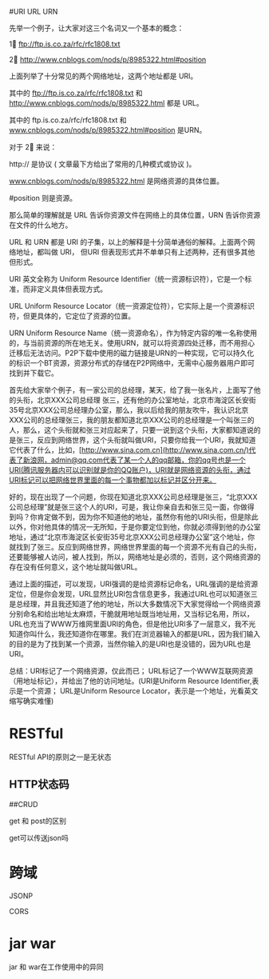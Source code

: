 #URI  URL URN

先举一个例子，让大家对这三个名词又一个基本的概念：

1⃣️ ftp://ftp.is.co.za/rfc/rfc1808.txt

2⃣️ http://www.cnblogs.com/nods/p/8985322.html#position

上面列举了十分常见的两个网络地址，这两个地址都是 URI。

其中的 ftp://ftp.is.co.za/rfc/rfc1808.txt 和 http://www.cnblogs.com/nods/p/8985322.html 都是 URL。

其中的 ftp.is.co.za/rfc/rfc1808.txt 和 www.cnblogs.com/nods/p/8985322.html#position 是URN。

对于 2⃣️ 来说：

http:// 是协议 ( 文章最下方给出了常用的几种模式或协议 )。

www.cnblogs.com/nods/p/8985322.html 是网络资源的具体位置。

\#position 则是资源。

那么简单的理解就是 URL 告诉你资源文件在网络上的具体位置，URN 告诉你资源在文件的什么地方。

URL 和 URN 都是 URI 的子集，以上的解释是十分简单通俗的解释。上面两个网络地址，都叫做 URI， 但URI 但表现形式并不单单只有上述两种，还有很多其他但形式。

URI 英文全称为 Uniform Resource Identifier（统一资源标识符），它是一个标准，而非定义具体但表现方式。

URL Uniform Resource Locator（统一资源定位符），它实际上是一个资源标识符，但更具体的，它定位了资源的位置。

URN Uniform Resource Name（统一资源命名），作为特定内容的唯一名称使用的，与当前资源的所在地无关。使用URN，就可以将资源四处迁移，而不用担心迁移后无法访问。P2P下载中使用的磁力链接是URN的一种实现，它可以持久化的标识一个BT资源，资源分布式的存储在P2P网络中，无需中心服务器用户即可找到并下载它。



首先给大家举个例子，有一家公司的总经理，某天，给了我一张名片，上面写了他的头衔，北京XXX公司总经理 张三，还有他的办公室地址，北京市海淀区长安街35号北京XXX公司总经理办公室，那么，我以后给我的朋友吹牛，我认识北京XXX公司的总经理张三，我的朋友都知道北京XXX公司的总经理是一个叫张三的人，那么，这个头衔就和张三对应起来了，只要一说到这个头衔，大家都知道说的是张三，反应到网络世界，这个头衔就叫做URI，只要你给我一个URI，我就知道它代表了什么，比如，[http://www.sina.com.cn](http://www.sina.com.cn/)代表了新浪网，admin@qq.com代表了某一个人的qq邮箱，你的qq号也是一个URI(腾讯服务器内可以识别就是你的QQ账户)，URI就是网络资源的头衔，通过URI标记可以把网络世界里面的每一个事物都加以标记并区分开来。

  好的，现在出现了一个问题，你现在知道北京XXX公司总经理是张三，“北京XXX公司总经理”就是张三这个人的URI，可是，我让你亲自去和张三见一面，你做得到吗？你肯定做不到，因为你不知道他的地址，虽然你有他的URI头衔，但是除此以外，你对他具体的情况一无所知，于是你要定位到他，你就必须得到他的办公室地址，通过“北京市海淀区长安街35号北京XXX公司总经理办公室”这个地址，你就找到了张三。反应到网络世界，网络世界里面的每一个资源不光有自己的头衔，还要能够被人访问，被人找到，所以，网络地址是必须的，否则，这个网络资源的存在没有任何意义，这个地址就叫做URL。

  通过上面的描述，可以发现，URI强调的是给资源标记命名，URL强调的是给资源定位，但是你会发现，URL显然比URI包含信息更多，我通过URL也可以知道张三是总经理，并且我还知道了他的地址，所以大多数情况下大家觉得给一个网络资源分别命名和给出地址太麻烦，干脆就用地址既当地址用，又当标记名用，所以，URL也充当了WWW万维网里面URI的角色，但是他比URI多了一层意义，我不光知道你叫什么，我还知道你在哪里。我们在浏览器输入的都是URL，因为我们输入的目的是为了找到某一个资源，当然你输入的是URI也是没错的，因为URL也是URI。

  总结：URI标记了一个网络资源，仅此而已； URL标记了一个WWW互联网资源（用地址标记），并给出了他的访问地址。(URI是Uniform Resource Identifier,表示是一个资源； URL是Uniform Resource Locator，表示是一个地址，光看英文缩写确实难懂)



# RESTful

RESTful API的原则之一是无状态



## HTTP状态码

##CRUD

get 和 post的区别

get可以传送json吗





# 跨域

JSONP

CORS



# jar war

jar 和 war在工作使用中的异同